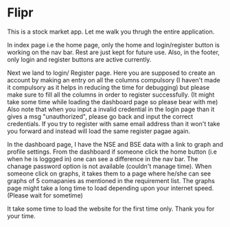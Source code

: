 # Flipr
This is a stock market app.
Let me walk you thrugh the entire application.

In index page i.e the home page, only the home and login/register button is working on the nav bar. Rest are just kept for future use.
Also, in the footer, only login and register buttons are active currently.

Next we land to login/ Register page. Here you are supposed to create an account by making an entry on all the columns compulsory (I haven't made it compulsory as it helps in reducing
the time for debugging) but please make sure to fill all the columns in order to register successfully. (It might take some time while loading the dashboard page so please bear with me)
Also note that when you input a invalid credential in the login page than it gives a msg "unauthorized", please go back and input the correct credentials. If you try to register with same email address than it won't take you forward and instead will load the same register pagae again. 

In the dashboard page, I have the NSE and BSE data with a link to graph and profile settings. From the dashboard if someone click the home button (i.e when he is loggged in) one can see a difference in the nav bar.
The chanage password option is not available (couldn't manage time). When someone click on graphs, it takes them to a page where he/she can see graphs of 5 comapanies as mentioned in the requirement list.
The graphs page might take a long time to load depending upon your internet speed. (Please wait for sometime)

It take some time to load the website for the first time only. 
Thank you for your time.
